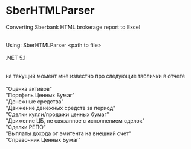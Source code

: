 # SberHTMLParser
Converting Sberbank HTML brokerage report to Excel

<br>Using: SberHTMLParser &#60;path to file>
<br><br>.NET 5.1

<br>на текущий момент мне известно про следующие таблички в отчете
<br>
<br>"Оценка активов"
<br>"Портфель Ценных Бумаг"
<br>"Денежные средства"
<br>"Движение денежных средств за период"
<br>"Сделки купли/продажи ценных бумаг"
<br>"Движение ЦБ, не связанное с исполнением сделок"
<br>"Сделки РЕПО"
<br>"Выплаты дохода от эмитента на внешний счет"
<br>"Справочник Ценных Бумаг"
